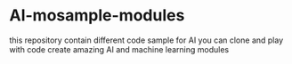 # AI-mosample-modules
this repository contain different code sample for AI you can clone and play with code create amazing AI and machine learning modules  
